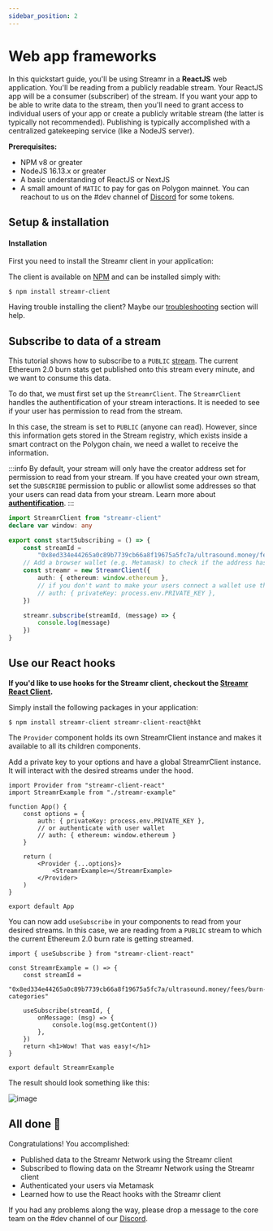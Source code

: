 ```yaml
---
sidebar_position: 2
---
```


# Web app frameworks

In this quickstart guide, you'll be using Streamr in a **ReactJS** web application. You'll be reading from a publicly readable stream. Your ReactJS app will be a consumer (subscriber) of the stream. If you want your app to be able to write data to the stream, then you'll need to grant access to individual users of your app or create a publicly writable stream (the latter is typically not recommended). Publishing is typically accomplished with a centralized gatekeeping service (like a NodeJS server).

**Prerequisites:**

-   NPM v8 or greater
-   NodeJS 16.13.x or greater
-   A basic understanding of ReactJS or NextJS
-   A small amount of `MATIC` to pay for gas on Polygon mainnet. You can reachout to us on the #dev channel of [Discord](https://discord.gg/gZAm8P7hK8) for some tokens.

## Setup & installation

#### Installation

First you need to install the Streamr client in your application:

<!-- TODO: add hub video tutorial -->

The client is available on [NPM](https://www.npmjs.com/package/streamr-client) and can be installed simply with:

```shell
$ npm install streamr-client
```

Having trouble installing the client? Maybe our [troubleshooting](../usage/streamr-js-client/how-to-use#Troubleshooting) section will help.

## Subscribe to data of a stream

This tutorial shows how to subscribe to a `PUBLIC` [stream](https://streamr.network/marketplace/products/c188a26fc1aa4d6b91772fa4c463cc4968c1156707824a538061baa5a26b3d93/streamPreview/0x8ed334e44265a0c89b7739cb66a8f19675a5fc7a%2Fultrasound.money%2Ffees%2Fburn-categories). The current Ethereum 2.0 burn stats get published onto this stream every minute, and we want to consume this data.

To do that, we must first set up the `StreamrClient`. The `StreamrClient` handles the authentification of your stream interactions. It is needed to see if your user has permission to read from the stream.

In this case, the stream is set to `PUBLIC` (anyone can read). However, since this information gets stored in the Stream registry, which exists inside a smart contract on the Polygon chain, we need a wallet to receive the information.

:::info
By default, your stream will only have the creator address set for permission to read from your stream.
If you have created your own stream, set the `SUBSCRIBE` permission to public or allowlist some addresses so that your users can read data from your stream. Learn more about **[authentification](../usage/authenticate)**.
:::

```ts
import StreamrClient from "streamr-client"
declare var window: any

export const startSubscribing = () => {
    const streamId =
        "0x8ed334e44265a0c89b7739cb66a8f19675a5fc7a/ultrasound.money/fees/burn-categories"
    // Add a browser wallet (e.g. Metamask) to check if the address has permission to read the stream
    const streamr = new StreamrClient({
        auth: { ethereum: window.ethereum },
        // if you don't want to make your users connect a wallet use this instead:
        // auth: { privateKey: process.env.PRIVATE_KEY },
    })

    streamr.subscribe(streamId, (message) => {
        console.log(message)
    })
}
```

## Use our React hooks

**If you'd like to use hooks for the Streamr client, checkout the [Streamr React Client](https://www.npmjs.com/package/streamr-client-react).**

Simply install the following packages in your application:

```shell
$ npm install streamr-client streamr-client-react@hkt
```

The `Provider` component holds its own StreamrClient instance and makes it available to all its children components.

Add a private key to your options and have a global StreamrClient instance. It will interact with the desired streams under the hood.

```tsx title="/src/App.tsx"
import Provider from "streamr-client-react"
import StreamrExample from "./streamr-example"

function App() {
    const options = {
        auth: { privateKey: process.env.PRIVATE_KEY },
        // or authenticate with user wallet
        // auth: { ethereum: window.ethereum }
    }

    return (
        <Provider {...options}>
            <StreamrExample></StreamrExample>
        </Provider>
    )
}

export default App
```

You can now add `useSubscribe` in your components to read from your desired streams. In this case, we are reading from a `PUBLIC` stream to which the current Ethereum 2.0 burn rate is getting streamed.

```tsx title="/src/streamr-example.tsx"
import { useSubscribe } from "streamr-client-react"

const StreamrExample = () => {
    const streamId =
        "0x8ed334e44265a0c89b7739cb66a8f19675a5fc7a/ultrasound.money/fees/burn-categories"

    useSubscribe(streamId, {
        onMessage: (msg) => {
            console.log(msg.getContent())
        },
    })
    return <h1>Wow! That was easy!</h1>
}

export default StreamrExample
```

The result should look something like this:

![image](@site/static/img/public-stream.png)

## All done 🎉

Congratulations! You accomplished:

-   Published data to the Streamr Network using the Streamr client
-   Subscribed to flowing data on the Streamr Network using the Streamr client
-   Authenticated your users via Metamask
-   Learned how to use the React hooks with the Streamr client

If you had any problems along the way, please drop a message to the core team on the #dev channel of our [Discord](https://discord.gg/gZAm8P7hK8).
